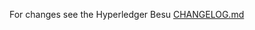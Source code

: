 For changes see the Hyperledger Besu 
[CHANGELOG.md](https://github.com/shemnon/besu/blob/master/CHANGELOG.md)